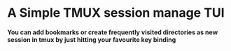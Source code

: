 # A Simple TMUX session manage TUI

**You can add bookmarks or create frequently visited directories as new session in tmux by just hitting your favourite key binding**


[](./docs/sessionizer.gif)
